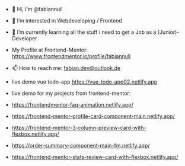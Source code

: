 - 👋 Hi, I’m @fabiannull
- 👀 I’m interested in Webdeveloping / Frontend
- 🌱 I’m currently learning all the stuff i need to get a Job as a (Junior)-Developer
- My Profile at Frontend-Mentor: https://www.frontendmentor.io/profile/fabiannull
- 📫 How to reach me: fabian.dev@outlook.de

- live demo vue todo-app https://vue-todo-app02.netlify.app

- live demo for my projects from frontend-mentor:
- https://frontendmentor-faq-animation.netlify.app/
- https://frontend-mentor-profile-card-component-main.netlify.app/
- https://frontend-mentor-3-column-preview-card-with-flexbox.netlify.app/
- https://order-summary-component-main-fm.netlify.app/
- https://frontend-mentor-stats-review-card-with-flexbox.netlify.app/


<!---
fabiannull/fabiannull is a ✨ special ✨ repository because its `README.md` (this file) appears on your GitHub profile.
You can click the Preview link to take a look at your changes.
--->
